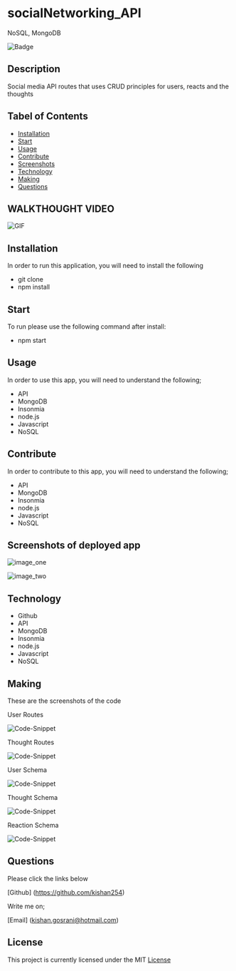 # socialNetworking_API
NoSQL, MongoDB

![Badge](https://img.shields.io/github/license/kishan254/lets_manage_my_employees)

## Description

Social media API routes that uses CRUD principles for users, reacts and the thoughts


## Tabel of Contents

* [Installation](#installation)
* [Start](#Start)
* [Usage](#usage)
* [Contribute](#contribute)
* [Screenshots](#screenshots)
* [Technology](#technology)
* [Making](#making)
* [Questions](#questions)

## WALKTHOUGHT VIDEO

![GIF](images/socialnetworkAPI.gif)

## Installation

In order to run this application, you will need to install the following

- git clone
- npm install

## Start

To run please use the following command after install:

- npm start


## Usage

In order to use this app, you will need to understand the following;

- API
- MongoDB
- Insonmia
- node.js
- Javascript
- NoSQL

## Contribute

In order to contribute to this app, you will need to understand the following;

- API
- MongoDB
- Insonmia
- node.js
- Javascript
- NoSQL


## Screenshots of deployed app


![image_one](images/insonmia.png)

![image_two](images/insonmia2.png)


## Technology

- Github
- API
- MongoDB
- Insonmia
- node.js
- Javascript
- NoSQL

## Making

These are the screenshots of the code 

User Routes

![Code-Snippet](images/userRoutes.png)

Thought Routes

![Code-Snippet](images/thoughtRoutes.png)

User Schema

![Code-Snippet](images/userSchema.png)

Thought Schema

![Code-Snippet](images/thoughtSchema.png)

Reaction Schema

![Code-Snippet](images/reactionSchema.png)

## Questions

Please click the links below

[Github] (https://github.com/kishan254)

Write me on;

[Email] (kishan.gosrani@hotmail.com)

## License

This project is currently licensed under the MIT [License](https://choosealicense.com/licenses/mit/)
